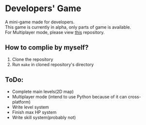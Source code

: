 # Developers' Game
A mini-game made for developers.  
This game is currently in alpha, only parts of game is available.  
For Multiplayer mode, please view [this](https://github.com/g1thubhack3r/DevelopersGameMultiplayer) repository.  
## How to complie by myself?
1. Clone the repository
2. Run `make` in cloned repository's directory
## ToDo:
- Complete main levels(2D map)
- Multiplayer mode (intend to use Python because of it can cross-platform)
- Write level system
- Finish max HP system
- Write skill system(probably not)
